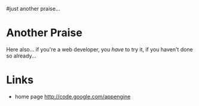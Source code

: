 #just another praise...

# Another Praise #

Here also... if you're a web developer, you _have_ to try it, if you haven't done so already...

# Links #
  * home page http://code.google.com/appengine